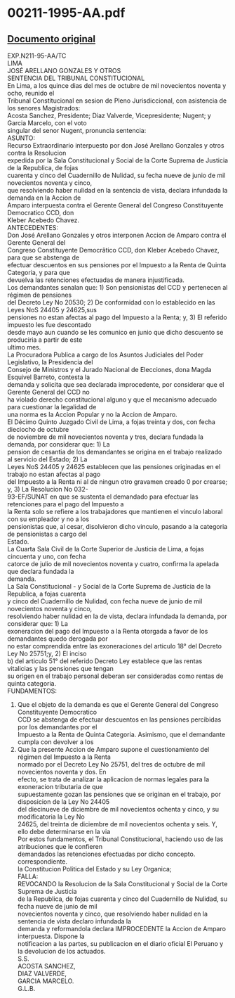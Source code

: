 
00211-1995-AA.pdf
=================
  
[Documento original](https://tc.gob.pe/jurisprudencia/1999/00211-1995-AA.pdf)  
---  
EXP.N211-95-AA/TC  
LIMA  
JOSÉ ARELLANO GONZALES Y OTROS  
SENTENCIA DEL TRIBUNAL CONSTITUCIONAL  
En Lima, a los quince dias del mes de octubre de mil novecientos noventa y ocho, reunido el  
Tribunal Constitucional en sesion de Pleno Jurisdiccional, con asistencia de los senores Magistrados:  
Acosta Sanchez, Presidente; Diaz Valverde, Vicepresidente; Nugent; y Garcia Marcelo, con el voto  
singular del senor Nugent, pronuncia sentencia:  
ASUNTO:  
Recurso Extraordinario interpuesto por don José Arellano Gonzales y otros contra la Resolucion  
expedida por la Sala Constitucional y Social de la Corte Suprema de Justicia de la Republica, de fojas  
cuarenta y cinco del Cuadernillo de Nulidad, su fecha nueve de junio de mil novecientos noventa y cinco,  
que resolviendo haber nulidad en la sentencia de vista, declara infundada la demanda en la Accion de  
Amparo interpuesta contra el Gerente General del Congreso Constituyente Democratico CCD, don  
Kleber Acebedo Chavez.  
ANTECEDENTES:  
Don José Arellano Gonzales y otros interponen Accion de Amparo contra el Gerente General del  
Congreso Constituyente Democrâtico CCD, don Kleber Acebedo Chavez, para que se abstenga de  
efectuar descuentos en sus pensiones por el Impuesto a la Renta de Quinta Categoria, y para que  
devuelva las retenciones efectuadas de manera injustificada.  
Los demandantes senalan que: 1) Son pensionistas del CCD y pertenecen al régimen de pensiones  
del Decreto Ley No 20530; 2) De conformidad con lo establecido en las Leyes NoS 24405 y 24625,sus  
pensiones no estan afectas al pago del Impuesto a la Renta; y, 3) El referido impuesto les fue descontado  
desde mayo aun cuando se les comunico en junio que dicho descuento se produciria a partir de este  
ultimo mes.  
La Procuradora Publica a cargo de los Asuntos Judiciales del Poder Legislativo, la Presidencia del  
Consejo de Ministros y el Jurado Nacional de Elecciones, dona Magda Esquivel Barreto, contesta la  
demanda y solicita que sea declarada improcedente, por considerar que el Gerente General del CCD no  
ha violado derecho constitucional alguno y que el mecanismo adecuado para cuestionar la legalidad de  
una norma es la Accion Popular y no la Accion de Amparo.  
El Décimo Quinto Juzgado Civil de Lima, a fojas treinta y dos, con fecha dieciocho de octubre  
de noviembre de mil novecientos noventa y tres, declara fundada la demanda, por considerar que: 1) La  
pension de cesantia de los demandantes se origina en el trabajo realizado al servicio del Estado; 2) La  
Leyes NoS 24405 y 24625 establecen que las pensiones originadas en el trabajo no estan afectas al pago  
del Impuesto a la Renta ni al de ningun otro gravamen creado 0 por crearse; y, 3) La Resolucion No 032-  
93-EF/SUNAT en que se sustenta el demandado para efectuar las retenciones para el pago del Impuesto a  
la Renta solo se refiere a los trabajadores que mantienen el vinculo laboral con su empleador y no a los  
pensionistas que, al cesar, disolvieron dicho vinculo, pasando a la categoria de pensionistas a cargo del  
Estado.  
La Cuarta Sala Civil de la Corte Superior de Justicia de Lima, a fojas cincuenta y uno, con fecha  
catorce de julio de mil novecientos noventa y cuatro, confirma la apelada que declara fundada la  
demanda.  
La Sala Constitucional - y Social de la Corte Suprema de Justicia de la Republica, a fojas cuarenta  
y cinco del Cuadernillo de Nulidad, con fecha nueve de junio de mil novecientos noventa y cinco,  
resolviendo haber nulidad en la de vista, declara infundada la demanda, por considerar que: 1) La  
exoneracion del pago del Impuesto a la Renta otorgada a favor de los demandantes quedo derogada por  
no estar comprendida entre las exoneraciones del articulo 18° del Decreto Ley No 25751;y, 2) El inciso  
b) del articulo 51° del referido Decreto Ley establece que las rentas vitalicias y las pensiones que tengan  
su origen en el trabajo personal deberan ser consideradas como rentas de quinta categoria.  
FUNDAMENTOS:  
1. Que el objeto de la demanda es que el Gerente General del Congreso Constituyente Democratico  
CCD se abstenga de efectuar descuentos en las pensiones percibidas por los demandantes por el  
Impuesto a la Renta de Quinta Categoria. Asimismo, que el demandante cumpla con devolver a los  
2. Que la presente Accion de Amparo supone el cuestionamiento del régimen del Impuesto a la Renta  
normado por el Decreto Ley No 25751, del tres de octubre de mil novecientos noventa y dos. En  
efecto, se trata de analizar la aplicacion de normas legales para la exoneracion tributaria de que  
supuestamente gozan las pensiones que se originan en el trabajo, por disposicion de la Ley No 24405  
del diecinueve de diciembre de mil novecientos ochenta y cinco, y su modificatoria la Ley No  
24625, del treinta de diciembre de mil novecientos ochenta y seis. Y, ello debe determinarse en la via  
Por estos fundamentos, el Tribunal Constitucional, haciendo uso de las atribuciones que le confieren  
demandados las retenciones efectuadas por dicho concepto.  
correspondiente.  
la Constitucion Politica del Estado y su Ley Organica;  
FALLA:  
REVOCANDO la Resolucion de la Sala Constitucional y Social de la Corte Suprema de Justicia  
de la Republica, de fojas cuarenta y cinco del Cuadernillo de Nulidad, su fecha nueve de junio de mil  
novecientos noventa y cinco, que resolviendo haber nulidad en la sentencia de vista declaro infundada la  
demanda y reformandola declara IMPROCEDENTE la Accion de Amparo interpuesta. Dispone la  
notificacion a las partes, su publicacion en el diario oficial El Peruano y la devolucion de los actuados.  
S.S.  
ACOSTA SANCHEZ,  
DIAZ VALVERDE,  
GARCIA MARCELO.  
G.L.B.
